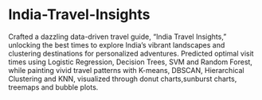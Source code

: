 # India-Travel-Insights
Crafted a dazzling data-driven travel guide, “India Travel Insights,” unlocking the best times to explore India’s vibrant landscapes and clustering destinations for personalized adventures. Predicted optimal visit times using Logistic Regression, Decision Trees, SVM and Random Forest, while painting vivid travel patterns with K-means, DBSCAN, Hierarchical Clustering and KNN, visualized through donut charts,sunburst charts, treemaps and bubble plots.  
